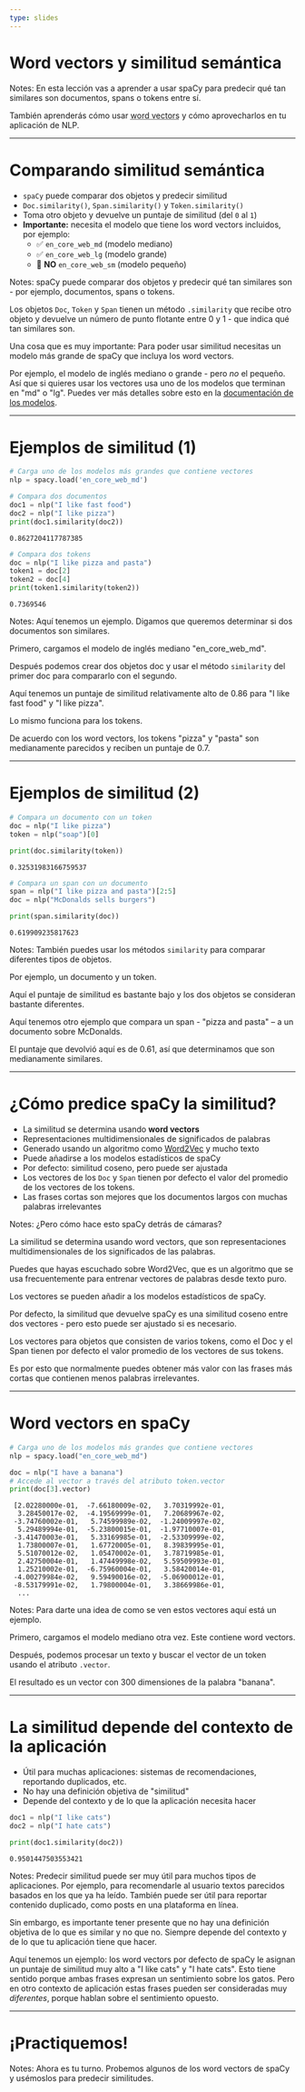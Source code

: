 ```yaml
---
type: slides
---
```


# Word vectors y similitud semántica

Notes: En esta lección vas a aprender a usar spaCy para predecir qué tan
similares son documentos, spans o tokens entre sí.

También aprenderás cómo usar
<abbr title="Los word vectors son palabras o frases vinculadas a vectores de números reales mediante diferentes métodos. En español también se conocen como vectores de palabras.">word
vectors</abbr> y cómo aprovecharlos en tu aplicación de NLP.

---

# Comparando similitud semántica

- `spaCy` puede comparar dos objetos y predecir similitud
- `Doc.similarity()`, `Span.similarity()` y `Token.similarity()`
- Toma otro objeto y devuelve un puntaje de similitud (del `0` al `1`)
- **Importante:** necesita el modelo que tiene los word vectors incluidos, por
  ejemplo:
  - ✅ `en_core_web_md` (modelo mediano)
  - ✅ `en_core_web_lg` (modelo grande)
  - 🚫 **NO** `en_core_web_sm` (modelo pequeño)

Notes: spaCy puede comparar dos objetos y predecir qué tan similares son - por
ejemplo, documentos, spans o tokens.

Los objetos `Doc`, `Token` y `Span` tienen un método `.similarity` que recibe
otro objeto y devuelve un número de punto flotante entre 0 y 1 - que indica qué
tan similares son.

Una cosa que es muy importante: Para poder usar similitud necesitas un modelo
más grande de spaCy que incluya los word vectors.

Por ejemplo, el modelo de inglés mediano o grande - pero _no_ el pequeño. Así
que si quieres usar los vectores usa uno de los modelos que terminan en "md" o
"lg". Puedes ver más detalles sobre esto en la
[documentación de los modelos](https://spacy.io/models).

---

# Ejemplos de similitud (1)

```python
# Carga uno de los modelos más grandes que contiene vectores
nlp = spacy.load('en_core_web_md')

# Compara dos documentos
doc1 = nlp("I like fast food")
doc2 = nlp("I like pizza")
print(doc1.similarity(doc2))
```

```out
0.8627204117787385
```

```python
# Compara dos tokens
doc = nlp("I like pizza and pasta")
token1 = doc[2]
token2 = doc[4]
print(token1.similarity(token2))
```

```out
0.7369546
```

Notes: Aquí tenemos un ejemplo. Digamos que queremos determinar si dos
documentos son similares.

Primero, cargamos el modelo de inglés mediano "en_core_web_md".

Después podemos crear dos objetos doc y usar el método `similarity` del primer
doc para compararlo con el segundo.

Aquí tenemos un puntaje de similitud relativamente alto de 0.86 para "I like
fast food" y "I like pizza".

Lo mismo funciona para los tokens.

De acuerdo con los word vectors, los tokens "pizza" y "pasta" son medianamente
parecidos y reciben un puntaje de 0.7.

---

# Ejemplos de similitud (2)

```python
# Compara un documento con un token
doc = nlp("I like pizza")
token = nlp("soap")[0]

print(doc.similarity(token))
```

```out
0.32531983166759537
```

```python
# Compara un span con un documento
span = nlp("I like pizza and pasta")[2:5]
doc = nlp("McDonalds sells burgers")

print(span.similarity(doc))
```

```out
0.619909235817623
```

Notes: También puedes usar los métodos `similarity` para comparar diferentes
tipos de objetos.

Por ejemplo, un documento y un token.

Aquí el puntaje de similitud es bastante bajo y los dos objetos se consideran
bastante diferentes.

Aquí tenemos otro ejemplo que compara un span - "pizza and pasta" – a un
documento sobre McDonalds.

El puntaje que devolvió aquí es de 0.61, así que determinamos que son
medianamente similares.

---

# ¿Cómo predice spaCy la similitud?

- La similitud se determina usando **word vectors**
- Representaciones multidimensionales de significados de palabras
- Generado usando un algoritmo como
  [Word2Vec](https://en.wikipedia.org/wiki/Word2vec) y mucho texto
- Puede añadirse a los modelos estadísticos de spaCy
- Por defecto: similitud coseno, pero puede ser ajustada
- Los vectores de los `Doc` y `Span` tienen por defecto el valor del promedio
  de los vectores de los tokens.
- Las frases cortas son mejores que los documentos largos con muchas palabras
  irrelevantes

Notes: ¿Pero cómo hace esto spaCy detrás de cámaras?

La similitud se determina usando word vectors, que son representaciones
multidimensionales de los significados de las palabras.

Puedes que hayas escuchado sobre Word2Vec, que es un algoritmo que se usa
frecuentemente para entrenar vectores de palabras desde texto puro.

Los vectores se pueden añadir a los modelos estadísticos de spaCy.

Por defecto, la similitud que devuelve spaCy es una similitud coseno entre dos
vectores - pero esto puede ser ajustado si es necesario.

Los vectores para objetos que consisten de varios tokens, como el Doc y el Span
tienen por defecto el valor promedio de los vectores de sus tokens.

Es por esto que normalmente puedes obtener más valor con las frases más cortas
que contienen menos palabras irrelevantes.

---

# Word vectors en spaCy

```python
# Carga uno de los modelos más grandes que contiene vectores
nlp = spacy.load("en_core_web_md")

doc = nlp("I have a banana")
# Accede al vector a través del atributo token.vector
print(doc[3].vector)
```

```out
 [2.02280000e-01,  -7.66180009e-02,   3.70319992e-01,
  3.28450017e-02,  -4.19569999e-01,   7.20689967e-02,
 -3.74760002e-01,   5.74599989e-02,  -1.24009997e-02,
  5.29489994e-01,  -5.23800015e-01,  -1.97710007e-01,
 -3.41470003e-01,   5.33169985e-01,  -2.53309999e-02,
  1.73800007e-01,   1.67720005e-01,   8.39839995e-01,
  5.51070012e-02,   1.05470002e-01,   3.78719985e-01,
  2.42750004e-01,   1.47449998e-02,   5.59509993e-01,
  1.25210002e-01,  -6.75960004e-01,   3.58420014e-01,
 -4.00279984e-02,   9.59490016e-02,  -5.06900012e-01,
 -8.53179991e-02,   1.79800004e-01,   3.38669986e-01,
  ...
```

Notes: Para darte una idea de como se ven estos vectores aquí está un ejemplo.

Primero, cargamos el modelo mediano otra vez. Este contiene word vectors.

Después, podemos procesar un texto y buscar el vector de un token usando el
atributo `.vector`.

El resultado es un vector con 300 dimensiones de la palabra "banana".

---

# La similitud depende del contexto de la aplicación

- Útil para muchas aplicaciones: sistemas de recomendaciones, reportando
  duplicados, etc.
- No hay una definición objetiva de "similitud"
- Depende del contexto y de lo que la aplicación necesita hacer

```python
doc1 = nlp("I like cats")
doc2 = nlp("I hate cats")

print(doc1.similarity(doc2))
```

```out
0.9501447503553421
```

Notes: Predecir similitud puede ser muy útil para muchos tipos de aplicaciones.
Por ejemplo, para recomendarle al usuario textos parecidos basados en los que ya
ha leído. También puede ser útil para reportar contenido duplicado, como posts
en una plataforma en línea.

Sin embargo, es importante tener presente que no hay una definición objetiva de
lo que es similar y no que no. Siempre depende del contexto y de lo que tu
aplicación tiene que hacer.

Aquí tenemos un ejemplo: los word vectors por defecto de spaCy le asignan un
puntaje de similitud muy alto a "I like cats" y "I hate cats". Esto tiene
sentido porque ambas frases expresan un sentimiento sobre los gatos. Pero en
otro contexto de aplicación estas frases pueden ser consideradas muy
_diferentes_, porque hablan sobre el sentimiento opuesto.

---

# ¡Practiquemos!

Notes: Ahora es tu turno. Probemos algunos de los word vectors de spaCy y
usémoslos para predecir similitudes.
